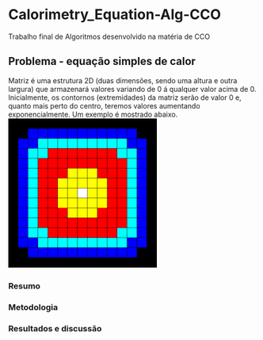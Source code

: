 # Calorimetry_Equation-Alg-CCO
Trabalho final de Algoritmos desenvolvido na matéria de CCO

## Problema - equação simples de calor
Matriz é uma estrutura 2D (duas dimensões, sendo uma altura e outra largura) que armazenará valores variando de 0 á qualquer valor acima de 0. 
Inicialmente, os contornos (extremidades) da matriz serão de valor 0 e, quanto mais perto do centro, teremos valores aumentando exponencialmente.
Um exemplo é mostrado abaixo.
![Equação de calor aplicada no gráfico](img/heatmap.png)
### Resumo 

### Metodologia

### Resultados e discussão

